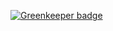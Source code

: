 

[![Greenkeeper badge](https://badges.greenkeeper.io/abdulhannanali/projects.svg)](https://greenkeeper.io/)